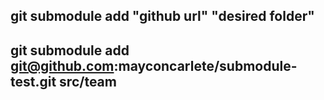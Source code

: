 ## git submodule add "github url" "desired folder"
## git submodule add git@github.com:mayconcarlete/submodule-test.git src/team

